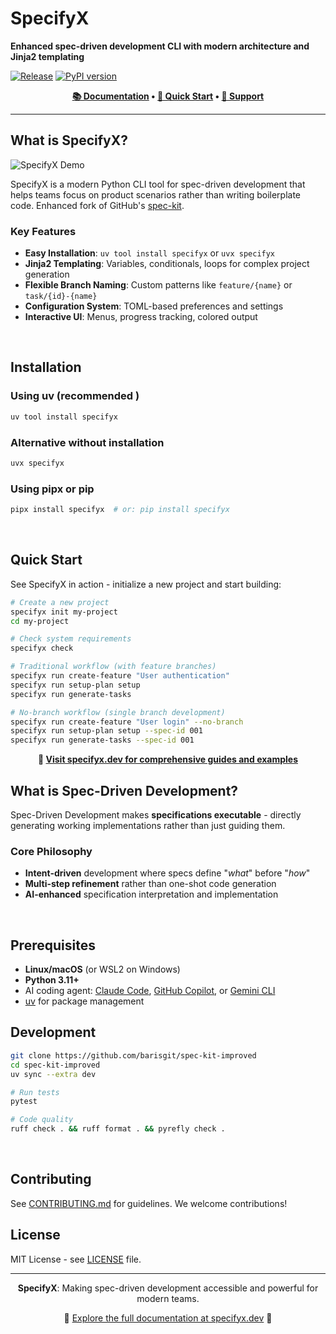 # SpecifyX

**Enhanced spec-driven development CLI with modern architecture and Jinja2 templating**

[![Release](https://github.com/barisgit/spec-kit-improved/actions/workflows/release.yml/badge.svg)](https://github.com/barisgit/spec-kit-improved/actions/workflows/release.yml)
[![PyPI version](https://badge.fury.io/py/specifyx.svg)](https://badge.fury.io/py/specifyx)

<div align="center">
  <p><strong><a href="https://specifyx.dev">📚 Documentation</a> • <a href="https://specifyx.dev/docs/guides/quickstart">🚀 Quick Start</a> • <a href="https://github.com/barisgit/spec-kit-improved/issues">💬 Support</a></strong></p>
</div>

---

## What is SpecifyX?

![SpecifyX Demo](docs/static/img/gifs/specifyx-init.gif)

SpecifyX is a modern Python CLI tool for spec-driven development that helps teams focus on product scenarios rather than writing boilerplate code. Enhanced fork of GitHub's [spec-kit](https://github.com/github/spec-kit).

### Key Features

- **Easy Installation**: `uv tool install specifyx` or `uvx specifyx` 
- **Jinja2 Templating**: Variables, conditionals, loops for complex project generation
- **Flexible Branch Naming**: Custom patterns like `feature/{name}` or `task/{id}-{name}`
- **Configuration System**: TOML-based preferences and settings
- **Interactive UI**: Menus, progress tracking, colored output

<br clear="right">

## Installation

### Using uv (recommended )
```bash
uv tool install specifyx
```

### Alternative without installation
```bash
uvx specifyx
```

### Using pipx or pip
```bash
pipx install specifyx  # or: pip install specifyx
```

<br clear="left">

## Quick Start

See SpecifyX in action - initialize a new project and start building:

```bash
# Create a new project
specifyx init my-project
cd my-project

# Check system requirements  
specifyx check

# Traditional workflow (with feature branches)
specifyx run create-feature "User authentication"
specifyx run setup-plan setup
specifyx run generate-tasks

# No-branch workflow (single branch development)
specifyx run create-feature "User login" --no-branch
specifyx run setup-plan setup --spec-id 001
specifyx run generate-tasks --spec-id 001
```

<div align="center">
  <p><strong>🎯 <a href="https://specifyx.dev">Visit specifyx.dev for comprehensive guides and examples</a></strong></p>
</div>

## What is Spec-Driven Development?

Spec-Driven Development makes **specifications executable** - directly generating working implementations rather than just guiding them.

### Core Philosophy
- **Intent-driven** development where specs define "_what_" before "_how_"
- **Multi-step refinement** rather than one-shot code generation
- **AI-enhanced** specification interpretation and implementation

<br clear="right">

## Prerequisites

- **Linux/macOS** (or WSL2 on Windows)
- **Python 3.11+**
- AI coding agent: [Claude Code](https://www.anthropic.com/claude-code), [GitHub Copilot](https://code.visualstudio.com/), or [Gemini CLI](https://github.com/google-gemini/gemini-cli)
- [uv](https://docs.astral.sh/uv/) for package management

## Development

```bash
git clone https://github.com/barisgit/spec-kit-improved
cd spec-kit-improved
uv sync --extra dev

# Run tests
pytest

# Code quality
ruff check . && ruff format . && pyrefly check .
```

<br clear="left">

## Contributing

See [CONTRIBUTING.md](./CONTRIBUTING.md) for guidelines. We welcome contributions!

## License

MIT License - see [LICENSE](./LICENSE) file.

---

<div align="center">
  <p><strong>SpecifyX</strong>: Making spec-driven development accessible and powerful for modern teams.</p>
  <p>🌟 <a href="https://specifyx.dev">Explore the full documentation at specifyx.dev</a> 🌟</p>
</div>